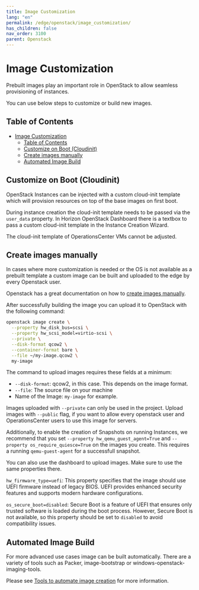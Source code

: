 ```yaml
---
title: Image Customization
lang: "en"
permalink: /edge/openstack/image_customization/
has_children: false
nav_order: 3100
parent: Openstack
---
```


# Image Customization

Prebuilt images play an important role in OpenStack to allow seamless provisioning of instances.

You can use below steps to customize or build new images.

## Table of Contents

- [Image Customization](#image-customization)
  - [Table of Contents](#table-of-contents)
  - [Customize on Boot (Cloudinit)](#customize-on-boot-cloudinit)
  - [Create images manually](#create-images-manually)
  - [Automated Image Build](#automated-image-build)

## Customize on Boot (Cloudinit)

OpenStack Instances can be injected with a custom cloud-init template which will provision resources on top of the base images on first boot.

During instance creation the cloud-init template needs to be passed via the `user_data` property. In Horizon OpenStack Dashboard there is a textbox to pass a custom cloud-init template in the Instance Creation Wizard.

The cloud-init template of OperationsCenter VMs cannot be adjusted.

## Create images manually

In cases where more customization is needed or the OS is not available as a prebuilt template a custom image can be built and uploaded to the edge by every Openstack user.

Openstack has a great documentation on how to [create images manually](https://docs.openstack.org/image-guide/create-images-manually.html).

After successfully building the image you can upload it to OpenStack with the following command:

```bash
openstack image create \
  --property hw_disk_bus=scsi \
  --property hw_scsi_model=virtio-scsi \
  --private \
  --disk-format qcow2 \
  --container-format bare \
  --file ~/my-image.qcow2 \
  my-image
```

The command to upload images requires these fields at a minimum:

- `--disk-format`: qcow2, in this case. This depends on the image format.
- `--file`: The source file on your machine
- Name of the Image: `my-image` for example.

Images uploaded with `--private` can only be used in the project. Upload images with `--public` flag, if you want to allow every openstack user and OperationsCenter users to use this image for servers.

Additionally, to enable the creation of Snapshots on running Instances, we recommend that you set `--property hw_qemu_guest_agent=True` and `--property os_require_quiesce=True` on the images you create. This requires a running `qemu-guest-agent` for a successfull snapshot.

You can also use the dashboard to upload images. Make sure to use the same properties there.

`hw_firmware_type=uefi`: This property specifies that the image should use UEFI firmware instead of legacy BIOS. UEFI provides enhanced security features and supports modern hardware configurations.

`os_secure_boot=disabled`: Secure Boot is a feature of UEFI that ensures only trusted software is loaded during the boot process. However, Secure Boot is not available, so this property should be set to `disabled` to avoid compatibility issues.

## Automated Image Build

For more advanced use cases image can be built automatically. There are a variety of tools such as Packer, image-bootstrap or windows-openstack-imaging-tools.

Please see [Tools to automate image creation](https://docs.openstack.org/image-guide/create-images-automatically.html) for more information.
